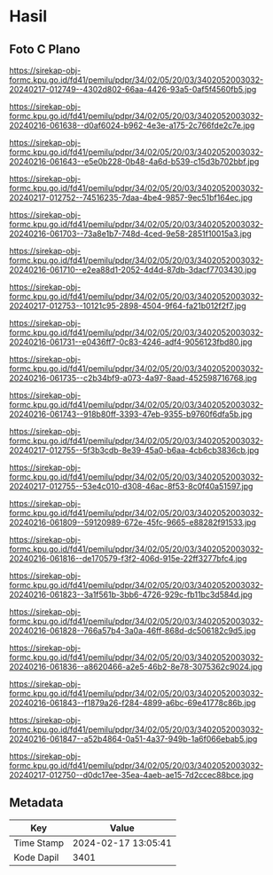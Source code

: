 # Hasil

## Foto C Plano

https://sirekap-obj-formc.kpu.go.id/fd41/pemilu/pdpr/34/02/05/20/03/3402052003032-20240217-012749--4302d802-66aa-4426-93a5-0af5f4560fb5.jpg

https://sirekap-obj-formc.kpu.go.id/fd41/pemilu/pdpr/34/02/05/20/03/3402052003032-20240216-061638--d0af6024-b962-4e3e-a175-2c766fde2c7e.jpg

https://sirekap-obj-formc.kpu.go.id/fd41/pemilu/pdpr/34/02/05/20/03/3402052003032-20240216-061643--e5e0b228-0b48-4a6d-b539-c15d3b702bbf.jpg

https://sirekap-obj-formc.kpu.go.id/fd41/pemilu/pdpr/34/02/05/20/03/3402052003032-20240217-012752--74516235-7daa-4be4-9857-9ec51bf164ec.jpg

https://sirekap-obj-formc.kpu.go.id/fd41/pemilu/pdpr/34/02/05/20/03/3402052003032-20240216-061703--73a8e1b7-748d-4ced-9e58-2851f10015a3.jpg

https://sirekap-obj-formc.kpu.go.id/fd41/pemilu/pdpr/34/02/05/20/03/3402052003032-20240216-061710--e2ea88d1-2052-4d4d-87db-3dacf7703430.jpg

https://sirekap-obj-formc.kpu.go.id/fd41/pemilu/pdpr/34/02/05/20/03/3402052003032-20240217-012753--10121c95-2898-4504-9f64-fa21b012f2f7.jpg

https://sirekap-obj-formc.kpu.go.id/fd41/pemilu/pdpr/34/02/05/20/03/3402052003032-20240216-061731--e0436ff7-0c83-4246-adf4-9056123fbd80.jpg

https://sirekap-obj-formc.kpu.go.id/fd41/pemilu/pdpr/34/02/05/20/03/3402052003032-20240216-061735--c2b34bf9-a073-4a97-8aad-452598716768.jpg

https://sirekap-obj-formc.kpu.go.id/fd41/pemilu/pdpr/34/02/05/20/03/3402052003032-20240216-061743--918b80ff-3393-47eb-9355-b9760f6dfa5b.jpg

https://sirekap-obj-formc.kpu.go.id/fd41/pemilu/pdpr/34/02/05/20/03/3402052003032-20240217-012755--5f3b3cdb-8e39-45a0-b6aa-4cb6cb3836cb.jpg

https://sirekap-obj-formc.kpu.go.id/fd41/pemilu/pdpr/34/02/05/20/03/3402052003032-20240217-012755--53e4c010-d308-46ac-8f53-8c0f40a51597.jpg

https://sirekap-obj-formc.kpu.go.id/fd41/pemilu/pdpr/34/02/05/20/03/3402052003032-20240216-061809--59120989-672e-45fc-9665-e88282f91533.jpg

https://sirekap-obj-formc.kpu.go.id/fd41/pemilu/pdpr/34/02/05/20/03/3402052003032-20240216-061816--de170579-f3f2-406d-915e-22ff3277bfc4.jpg

https://sirekap-obj-formc.kpu.go.id/fd41/pemilu/pdpr/34/02/05/20/03/3402052003032-20240216-061823--3a1f561b-3bb6-4726-929c-fb11bc3d584d.jpg

https://sirekap-obj-formc.kpu.go.id/fd41/pemilu/pdpr/34/02/05/20/03/3402052003032-20240216-061828--766a57b4-3a0a-46ff-868d-dc506182c9d5.jpg

https://sirekap-obj-formc.kpu.go.id/fd41/pemilu/pdpr/34/02/05/20/03/3402052003032-20240216-061836--a8620466-a2e5-46b2-8e78-3075362c9024.jpg

https://sirekap-obj-formc.kpu.go.id/fd41/pemilu/pdpr/34/02/05/20/03/3402052003032-20240216-061843--f1879a26-f284-4899-a6bc-69e41778c86b.jpg

https://sirekap-obj-formc.kpu.go.id/fd41/pemilu/pdpr/34/02/05/20/03/3402052003032-20240216-061847--a52b4864-0a51-4a37-949b-1a6f066ebab5.jpg

https://sirekap-obj-formc.kpu.go.id/fd41/pemilu/pdpr/34/02/05/20/03/3402052003032-20240217-012750--d0dc17ee-35ea-4aeb-ae15-7d2ccec88bce.jpg


## Metadata

| Key        | Value               |
| ---------- | ------------------- |
| Time Stamp | 2024-02-17 13:05:41 |
| Kode Dapil | 3401                |



